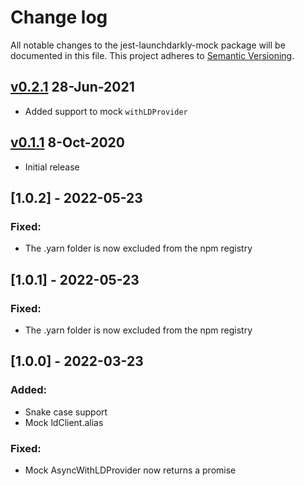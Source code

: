 Change log
================================================
 
All notable changes to the jest-launchdarkly-mock package will be documented in this file. This project adheres to 
[Semantic Versioning](https://semver.org).


## [v0.2.1](https://github.com/launchdarkly-labs/jest-launchdarkly-mock/releases/tag/v0.2.1)  28-Jun-2021
- Added support to mock `withLDProvider`

## [v0.1.1](https://github.com/launchdarkly-labs/jest-launchdarkly-mock/releases/tag/v0.1.1)  8-Oct-2020
- Initial release

## [1.0.2] - 2022-05-23
### Fixed:
- The .yarn folder is now excluded from the npm registry

## [1.0.1] - 2022-05-23
### Fixed:
- The .yarn folder is now excluded from the npm registry

## [1.0.0] - 2022-03-23
### Added:
- Snake case support
- Mock ldClient.alias

### Fixed:
- Mock AsyncWithLDProvider now returns a promise
